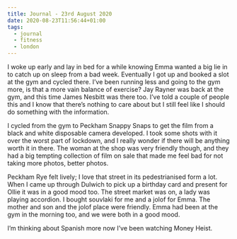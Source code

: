 ```yaml
---
title: Journal - 23rd August 2020
date: 2020-08-23T11:56:44+01:00
tags:
  - journal
  - fitness
  - london
---
```


I woke up early and lay in bed for a while knowing Emma wanted a big lie in to catch up on sleep from a bad week. Eventually I got up and booked a slot at the gym and cycled there. I’ve been running less and going to the gym more, is that a more vain balance of exercise? Jay Rayner was back at the gym, and this time James Nesbitt was there too. I’ve told a couple of people this and I know that there’s nothing to care about but I still feel like I should do something with the information.

I cycled from the gym to Peckham Snappy Snaps to get the film from a black and white disposable camera developed. I took some shots with it over the worst part of lockdown, and I really wonder if there will be anything worth it in there. The woman at the shop was very friendly though, and they had a big tempting collection of film on sale that made me feel bad for not taking more photos, better photos.

Peckham Rye felt lively; I love that street in its pedestrianised form a lot. When I came up through Dulwich to pick up a birthday card and present for Ollie it was in a good mood too. The street market was on, a lady was playing accordion. I bought souvlaki for me and a jolof for Emma. The mother and son and the jolof place were friendly. Emma had been at the gym in the morning too, and we were both in a good mood.

I’m thinking about Spanish more now I’ve been watching Money Heist.

